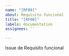 ```yaml
---
name: "[RF00]"
about: Requisito funcional
title: "[RF00]"
labels: documentation
assignees: ''

---
```


Issue  de Requisito funcional
